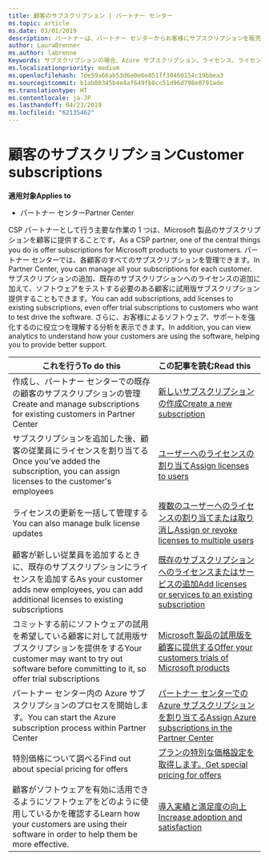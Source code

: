 ```yaml
---
title: 顧客のサブスクリプション | パートナー センター
ms.topic: article
ms.date: 03/01/2019
description: パートナーは、パートナー センターからお客様にサブスクリプションを販売し、お客様を管理できます。
author: LauraBrenner
ms.author: labrenne
Keywords: サブスクリプションの場合、Azure サブスクリプション、ライセンス、ライセンス、顧客満足度を割り当てる
ms.localizationpriority: medium
ms.openlocfilehash: 7de59a66ab53d6e0e6e051ff30460154c19bbea3
ms.sourcegitcommit: b1ab80345b4e4af649fb8cc51d96d798e0791ade
ms.translationtype: HT
ms.contentlocale: ja-JP
ms.lasthandoff: 04/23/2019
ms.locfileid: "62135462"
---
```

# <a name="customer-subscriptions"></a><span data-ttu-id="8d38f-104">顧客のサブスクリプション</span><span class="sxs-lookup"><span data-stu-id="8d38f-104">Customer subscriptions</span></span>

<span data-ttu-id="8d38f-105">**適用対象**</span><span class="sxs-lookup"><span data-stu-id="8d38f-105">**Applies to**</span></span>

-  <span data-ttu-id="8d38f-106">パートナー センター</span><span class="sxs-lookup"><span data-stu-id="8d38f-106">Partner Center</span></span>

<span data-ttu-id="8d38f-107">CSP パートナーとして行う主要な作業の 1 つは、Microsoft 製品のサブスクリプションを顧客に提供することです。</span><span class="sxs-lookup"><span data-stu-id="8d38f-107">As a CSP partner, one of the central things you do is offer subscriptions for Microsoft products to your customers.</span></span> <span data-ttu-id="8d38f-108">パートナー センターでは、各顧客のすべてのサブスクリプションを管理できます。</span><span class="sxs-lookup"><span data-stu-id="8d38f-108">In Partner Center, you can manage all your subscriptions for each customer.</span></span> <span data-ttu-id="8d38f-109">サブスクリプションの追加、既存のサブスクリプションへのライセンスの追加に加えて、ソフトウェアをテストする必要のある顧客に試用版サブスクリプション提供することもできます。</span><span class="sxs-lookup"><span data-stu-id="8d38f-109">You can add subscriptions, add licenses to existing subscriptions, even offer trial subscriptions to customers who want to test drive the software.</span></span> <span data-ttu-id="8d38f-110">さらに、お客様によるソフトウェア、サポートを強化するのに役立つを理解する分析を表示できます。</span><span class="sxs-lookup"><span data-stu-id="8d38f-110">In addition, you can view analytics to understand how your customers are using the software, helping you to provide better support.</span></span>

|<span data-ttu-id="8d38f-111">**これを行う**</span><span class="sxs-lookup"><span data-stu-id="8d38f-111">**To do this**</span></span>   |<span data-ttu-id="8d38f-112">**この記事を読む**</span><span class="sxs-lookup"><span data-stu-id="8d38f-112">**Read this**</span></span>   |
|----------------------|:----------------------|
|<span data-ttu-id="8d38f-113">作成し、パートナー センターでの既存の顧客のサブスクリプションの管理</span><span class="sxs-lookup"><span data-stu-id="8d38f-113">Create and manage subscriptions for existing customers in Partner Center</span></span>|[<span data-ttu-id="8d38f-114">新しいサブスクリプションの作成</span><span class="sxs-lookup"><span data-stu-id="8d38f-114">Create a new subscription</span></span>](create-a-new-subscription.md)|
|<span data-ttu-id="8d38f-115">サブスクリプションを追加した後、顧客の従業員にライセンスを割り当てる</span><span class="sxs-lookup"><span data-stu-id="8d38f-115">Once you've added the subscription, you can assign licenses to the customer's employees</span></span>  |[<span data-ttu-id="8d38f-116">ユーザーへのライセンスの割り当て</span><span class="sxs-lookup"><span data-stu-id="8d38f-116">Assign licenses to users</span></span>](assign-licenses-to-users.md)|
|<span data-ttu-id="8d38f-117">ライセンスの更新を一括して管理する</span><span class="sxs-lookup"><span data-stu-id="8d38f-117">You can also manage bulk license updates</span></span>   |[<span data-ttu-id="8d38f-118">複数のユーザーへのライセンスの割り当てまたは取り消し</span><span class="sxs-lookup"><span data-stu-id="8d38f-118">Assign or revoke licenses to multiple users</span></span>](bulk-license-provisioning-for-multiple-users.md)|
|<span data-ttu-id="8d38f-119">顧客が新しい従業員を追加するときに、既存のサブスクリプションにライセンスを追加する</span><span class="sxs-lookup"><span data-stu-id="8d38f-119">As your customer adds new employees, you can add additional licenses to existing subscriptions</span></span>   |[<span data-ttu-id="8d38f-120">既存のサブスクリプションへのライセンスまたはサービスの追加</span><span class="sxs-lookup"><span data-stu-id="8d38f-120">Add licenses or services to an existing subscription</span></span>](add-licenses-or-services-to-an-existing-subscription.md)|
|<span data-ttu-id="8d38f-121">コミットする前にソフトウェアの試用を希望している顧客に対して試用版サブスクリプションを提供をする</span><span class="sxs-lookup"><span data-stu-id="8d38f-121">Your customer may want to try out software before committing to it, so offer trial subscriptions</span></span>    |[<span data-ttu-id="8d38f-122">Microsoft 製品の試用版を顧客に提供する</span><span class="sxs-lookup"><span data-stu-id="8d38f-122">Offer your customers trials of Microsoft products</span></span>](offer-your-customers-trials-of-microsoft-products.md)|
|<span data-ttu-id="8d38f-123">パートナー センター内の Azure サブスクリプションのプロセスを開始します。</span><span class="sxs-lookup"><span data-stu-id="8d38f-123">You can start the Azure subscription process within Partner Center</span></span>   |[<span data-ttu-id="8d38f-124">パートナー センターでの Azure サブスクリプションを割り当てる</span><span class="sxs-lookup"><span data-stu-id="8d38f-124">Assign Azure subscriptions in the Partner Center</span></span>](assign-azure-subscriptions.md)|
|<span data-ttu-id="8d38f-125">特別価格について調べる</span><span class="sxs-lookup"><span data-stu-id="8d38f-125">Find out about special pricing for offers</span></span>   |[<span data-ttu-id="8d38f-126">プランの特別な価格設定を取得します。</span><span class="sxs-lookup"><span data-stu-id="8d38f-126">Get special pricing for offers</span></span>](get-special-pricing-for-offers.md)|
|<span data-ttu-id="8d38f-127">顧客がソフトウェアを有効に活用できるようにソフトウェアをどのように使用しているかを確認する</span><span class="sxs-lookup"><span data-stu-id="8d38f-127">Learn how your customers are using their software in order to help them be more effective.</span></span>   | [<span data-ttu-id="8d38f-128">導入実績と満足度の向上</span><span class="sxs-lookup"><span data-stu-id="8d38f-128">Increase adoption and satisfaction</span></span>](increasing-adoption-and-satisfaction.md)   | 

































 

 



